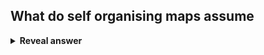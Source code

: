 ## What do self organising maps assume
<details>
<summary><b>Reveal answer</b></summary>
- Data points close to one another belong in the same class/have common features<br><br>- SOM will be able to meaningfully organise into a low dimensional structure
</details>
